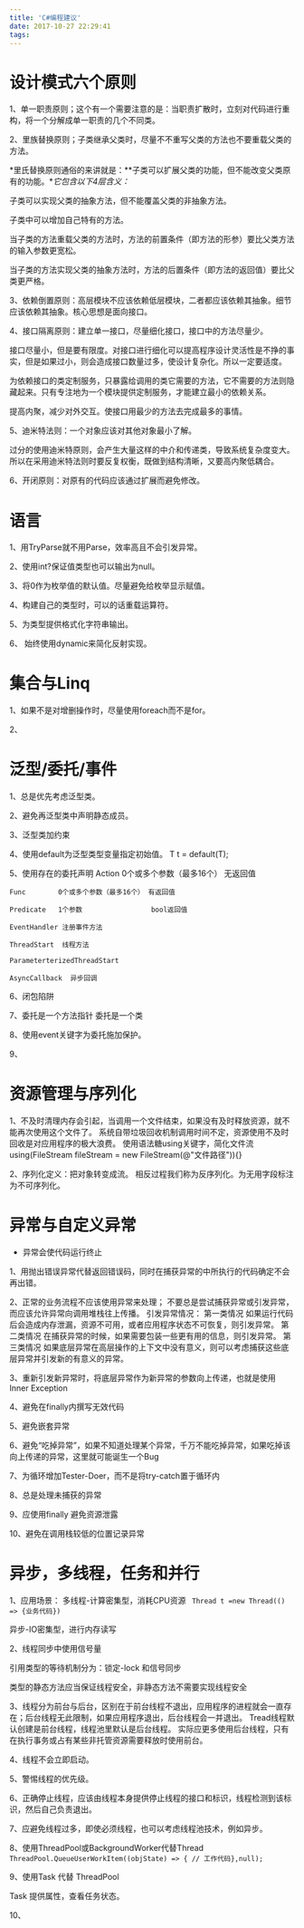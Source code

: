 ```yaml
---
title: 'C#编程建议'
date: 2017-10-27 22:29:41
tags:
---
```

# 设计模式六个原则

1、单一职责原则；这个有一个需要注意的是：当职责扩散时，立刻对代码进行重构，将一个分解成单一职责的几个不同类。

2、里族替换原则；子类继承父类时，尽量不不重写父类的方法也不要重载父类的方法。

*里氏替换原则通俗的来讲就是：**子类可以扩展父类的功能，但不能改变父类原有的功能。**它包含以下4层含义：*

子类可以实现父类的抽象方法，但不能覆盖父类的非抽象方法。

子类中可以增加自己特有的方法。

当子类的方法重载父类的方法时，方法的前置条件（即方法的形参）要比父类方法的输入参数更宽松。

当子类的方法实现父类的抽象方法时，方法的后置条件（即方法的返回值）要比父类更严格。

3、依赖倒置原则：高层模块不应该依赖低层模块，二者都应该依赖其抽象。细节应该依赖其抽象。核心思想是面向接口。

4、接口隔离原则：建立单一接口，尽量细化接口，接口中的方法尽量少。

接口尽量小，但是要有限度。对接口进行细化可以提高程序设计灵活性是不挣的事实，但是如果过小，则会造成接口数量过多，使设计复杂化。所以一定要适度。

为依赖接口的类定制服务，只暴露给调用的类它需要的方法，它不需要的方法则隐藏起来。只有专注地为一个模块提供定制服务，才能建立最小的依赖关系。

提高内聚，减少对外交互。使接口用最少的方法去完成最多的事情。

5、迪米特法则：一个对象应该对其他对象最小了解。

过分的使用迪米特原则，会产生大量这样的中介和传递类，导致系统复杂度变大。所以在采用迪米特法则时要反复权衡，既做到结构清晰，又要高内聚低耦合。

6、开闭原则：对原有的代码应该通过扩展而避免修改。

# 语言
1、用TryParse就不用Parse，效率高且不会引发异常。

2、使用int?保证值类型也可以输出为null。

3、将0作为枚举值的默认值。尽量避免给枚举显示赋值。

4、构建自己的类型时，可以的话重载运算符。

5、为类型提供格式化字符串输出。

6、 始终使用dynamic来简化反射实现。


# 集合与Linq
1、如果不是对增删操作时，尽量使用foreach而不是for。

2、

# 泛型/委托/事件
1、总是优先考虑泛型类。

2、避免再泛型类中声明静态成员。

3、泛型类加约束

4、使用default为泛型类型变量指定初始值。 T t = default(T);

5、使用存在的委托声明
    Action      0个或多个参数（最多16个） 无返回值

    Func        0个或多个参数（最多16个） 有返回值

    Predicate   1个参数                 bool返回值

    EventHandler 注册事件方法

    ThreadStart  线程方法

    ParameterterizedThreadStart  

    AsyncCallback  异步回调

6、闭包陷阱

7、委托是一个方法指针
   委托是一个类

8、使用event关键字为委托施加保护。

9、

# 资源管理与序列化

1、不及时清理内存会引起，当调用一个文件结束，如果没有及时释放资源，就不能再次使用这个文件了。
系统自带垃圾回收机制调用时间不定，资源使用不及时回收是对应用程序的极大浪费。
使用语法糖using关键字，简化文件流
using(FileStream fileStream = new FileStream(@"文件路径")){}

2、序列化定义：把对象转变成流。
相反过程我们称为反序列化。为无用字段标注为不可序列化。

# 异常与自定义异常
* 异常会使代码运行终止

1、用抛出错误异常代替返回错误码，同时在捕获异常的中所执行的代码确定不会再出错。

2、正常的业务流程不应该使用异常来处理；
   不要总是尝试捕获异常或引发异常，而应该允许异常向调用堆栈往上传播。
引发异常情况：
第一类情况 如果运行代码后会造成内存泄漏，资源不可用，或者应用程序状态不可恢复，则引发异常。
第二类情况 在捕获异常的时候，如果需要包装一些更有用的信息，则引发异常。
第三类情况 如果底层异常在高层操作的上下文中没有意义，则可以考虑捕获这些底层异常并引发新的有意义的异常。

3、重新引发新异常时，将底层异常作为新异常的参数向上传递，也就是使用Inner Exception

4、避免在finally内撰写无效代码

5、避免嵌套异常

6、避免“吃掉异常”，如果不知道处理某个异常，千万不能吃掉异常，如果吃掉该向上传递的异常，这里就可能诞生一个Bug

7、为循环增加Tester-Doer，而不是将try-catch置于循环内

8、总是处理未捕获的异常

9、应使用finally 避免资源泄露

10、避免在调用栈较低的位置记录异常

# 异步，多线程，任务和并行
1、应用场景：
多线程-计算密集型，消耗CPU资源 
` Thread t =new Thread(() => {业务代码})`

异步-IO密集型，进行内存读写 

2、线程同步中使用信号量

引用类型的等待机制分为：锁定-lock 和信号同步 

类型的静态方法应当保证线程安全，非静态方法不需要实现线程安全

3、线程分为前台与后台，区别在于前台线程不退出，应用程序的进程就会一直存在；后台线程无此限制，如果应用程序退出，后台线程会一并退出。
Tread线程默认创建是前台线程，线程池里默认是后台线程。
实际应更多使用后台线程，只有在执行事务或占有某些非托管资源需要释放时使用前台。

4、线程不会立即启动。

5、警惕线程的优先级。

6、正确停止线程，应该由线程本身提供停止线程的接口和标识，线程检测到该标识，然后自己负责退出。

7、应避免线程过多，即使必须线程，也可以考虑线程池技术，例如异步。

8、使用ThreadPool或BackgroundWorker代替Thread
` ThreadPool.QueueUserWorkItem((objState) => { // 工作代码},null);`

9、使用Task 代替 ThreadPool

Task 提供属性，查看任务状态。

10、 